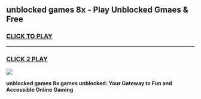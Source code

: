
## unblocked games 8x - Play Unblocked Gmaes & Free
<h3>
<a href="https://premium.freeplayer.one?title=unblocked_games_8x&ref=19F">CLICK TO PLAY</a></h3>
<hr>

<h3>
<a href="https://premium.freeplayer.one?title=unblocked_games_8x&ref=19F">CLICK 2 PLAY</a>
  
</h3>

<a href="https://premium.freeplayer.one?title=unblocked_games_8x&ref=19F/"><img src="https://clearcache.store/games.png"></a>


**unblocked games 8x games unblocked: Your Gateway to Fun and Accessible Online Gaming**
